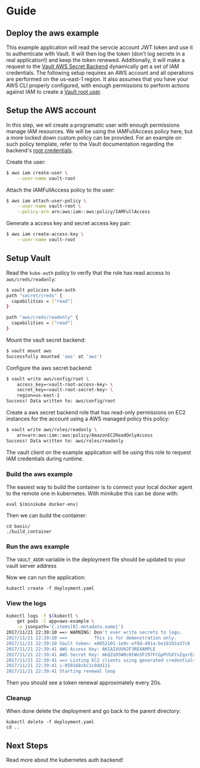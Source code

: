 # Guide


## Deploy the aws example

This example application will read the servcie account JWT token and use it to
authenticate with Vault. It will then log the token (don't log secrets in a real
application!) and keep the token renewed. Additionally, it will make a request
to the [Vault AWS Secret Backend][vault-aws-secret-backend] dynamically get a
set of IAM credentials. The following setup requires an AWS account and all
operations are performed on the us-east-1 region. It also assumes that you have
your AWS CLI properly configured, with enough permissions to perform actions
against IAM to create a [Vault root user][vault-aws-root-creds].

## Setup the AWS account

In this step, we wil create a programatic user with enough permissions manage
IAM resources. We will be using the IAMFullAccess policy here, but a more locked
down custom policy can be provided. For an example on such policy template,
refer to the Vault documentation regarding the backend's
[root credentials][vault-aws-root-creds].

Create the user:

```sh
$ aws iam create-user \
    --user-name vault-root
```

Attach the IAMFullAccess policy to the user:

```sh
$ aws iam attach-user-policy \
    --user-name vault-root \
    --policy-arn arn:aws:iam::aws:policy/IAMFullAccess
```

Generate a access key and secret access key pair:

```sh
$ aws iam create-access-key \
    --user-name vault-root
```

## Setup Vault

Read the `kube-auth` policy to verify that the role has read access to `aws/creds/readonly`:

```sh
$ vault policies kube-auth
path "secret/creds" {
  capabilities = ["read"]
}

path "aws/creds/readonly" {
  capabilities = ["read"]
}
```

Mount the vault secret backend:

```sh
$ vault mount aws
Successfully mounted 'aws' at 'aws'!
```

Configure the aws secret backend:

```sh
$ vault write aws/config/root \
    access_key=<vault-root-access-key> \
    secret_key=<vault-root-secret-key> \
    region=us-east-1
Success! Data written to: aws/config/root
```

Create a aws secret backend role that has read-only permissions on EC2 instances
for the account using a AWS managed policy this policy:

```sh
$ vault write aws/roles/readonly \
    arn=arn:aws:iam::aws:policy/AmazonEC2ReadOnlyAccess
Success! Data written to: aws/roles/readonly
```

The vault client on the example application will be using this role to request
IAM credentials during runtime.

### Build the aws example

The easiest way to build the container is to connect your local docker agent
to the remote one in kubernetes. With minikube this can be done with:

```
eval $(minikube docker-env)
```

Then we can build the container:
```
cd basic/
./build_container
```

### Run the aws example

The `VAULT_ADDR` variable in the deployment file should be updated to your vault
server address

Now we can run the application:

```
kubectl create -f deployment.yaml
```

### View the logs

```sh
kubectl logs -f $(kubectl \
    get pods -l app=aws-example \
    -o jsonpath='{.items[0].metadata.name}')
2017/11/21 22:39:10 ==> WARNING: Don't ever write secrets to logs.
2017/11/21 22:39:10 ==>          This is for demonstration only.
2017/11/21 22:39:10 Vault token: e8052101-1e9c-ef0d-d91a-be18192a37c6
2017/11/21 22:39:41 AWS Access Key: AKIAIVUVHJF3REXAMPLE
2017/11/21 22:39:41 AWS Secret Key: mkQZa9SW0c0tWn5F297FCGpPUSXYsZqvrEXAMPLE
2017/11/21 22:39:41 ==> Listing EC2 clients using generated credentials
2017/11/21 22:39:41 i-050168cbc1c0dd111
2017/11/21 22:39:41 Starting renewal loop
```

Then you should see a token renewal approximately every 20s.

### Cleanup 

When done delete the deployment and go back to the parent directory:

```
kubectl delete -f deployment.yaml
cd ..
```

[vault-aws-secret-backend]: https://www.vaultproject.io/docs/secrets/aws/index.html
[vault-aws-root-creds]: https://www.vaultproject.io/docs/secrets/aws/index.html#root-credentials-for-dynamic-iam-users

## Next Steps

Read more about the kubernetes auth backend!